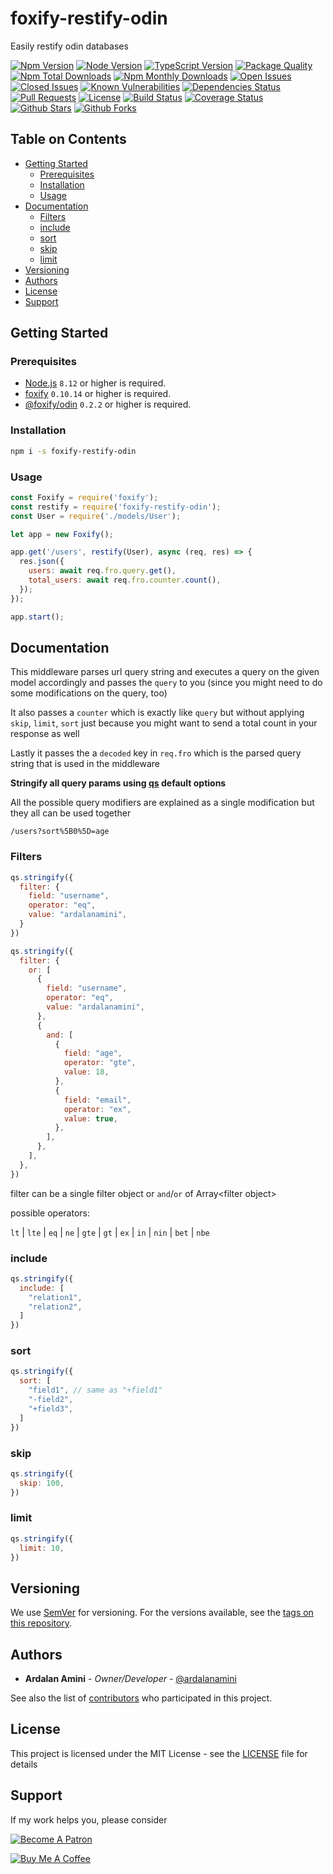 # foxify-restify-odin <!-- omit in toc -->

Easily restify odin databases

[![Npm Version](https://img.shields.io/npm/v/foxify-restify-odin.svg)](https://www.npmjs.com/package/foxify-restify-odin)
[![Node Version](https://img.shields.io/node/v/foxify-restify-odin.svg)](https://nodejs.org)
[![TypeScript Version](https://img.shields.io/npm/types/foxify-restify-odin.svg)](https://www.typescriptlang.org)
[![Package Quality](https://npm.packagequality.com/shield/foxify-restify-odin.svg)](https://packagequality.com/#?package=foxify-restify-odin)
[![Npm Total Downloads](https://img.shields.io/npm/dt/foxify-restify-odin.svg)](https://www.npmjs.com/package/foxify-restify-odin)
[![Npm Monthly Downloads](https://img.shields.io/npm/dm/foxify-restify-odin.svg)](https://www.npmjs.com/package/foxify-restify-odin)
[![Open Issues](https://img.shields.io/github/issues-raw/foxifyjs/foxify-restify-odin.svg)](https://github.com/foxifyjs/foxify-restify-odin/issues?q=is%3Aopen+is%3Aissue)
[![Closed Issues](https://img.shields.io/github/issues-closed-raw/foxifyjs/foxify-restify-odin.svg)](https://github.com/foxifyjs/foxify-restify-odin/issues?q=is%3Aissue+is%3Aclosed)
[![Known Vulnerabilities](https://snyk.io/test/github/foxifyjs/foxify-restify-odin/badge.svg?targetFile=package.json)](https://snyk.io/test/github/foxifyjs/foxify-restify-odin?targetFile=package.json)
[![Dependencies Status](https://david-dm.org/foxifyjs/foxify-restify-odin.svg)](https://david-dm.org/foxifyjs/foxify-restify-odin)
[![Pull Requests](https://img.shields.io/badge/PRs-Welcome-brightgreen.svg)](https://github.com/foxifyjs/foxify-restify-odin/pulls)
[![License](https://img.shields.io/github/license/foxifyjs/foxify-restify-odin.svg)](https://github.com/foxifyjs/foxify-restify-odin/blob/master/LICENSE)
[![Build Status](https://api.travis-ci.com/foxifyjs/foxify-restify-odin.svg?branch=master)](https://travis-ci.com/foxifyjs/foxify-restify-odin)
[![Coverage Status](https://codecov.io/gh/foxifyjs/foxify-restify-odin/branch/master/graph/badge.svg)](https://codecov.io/gh/foxifyjs/foxify-restify-odin)
[![Github Stars](https://img.shields.io/github/stars/foxifyjs/foxify-restify-odin.svg?style=social&label=Stars)](https://github.com/foxifyjs/foxify-restify-odin)
[![Github Forks](https://img.shields.io/github/forks/foxifyjs/foxify-restify-odin.svg?style=social&label=Fork)](https://github.com/foxifyjs/foxify-restify-odin)

## Table on Contents <!-- omit in toc -->

- [Getting Started](#getting-started)
  - [Prerequisites](#prerequisites)
  - [Installation](#installation)
  - [Usage](#usage)
- [Documentation](#documentation)
  - [Filters](#filters)
  - [include](#include)
  - [sort](#sort)
  - [skip](#skip)
  - [limit](#limit)
- [Versioning](#versioning)
- [Authors](#authors)
- [License](#license)
- [Support](#support)

## Getting Started

### Prerequisites

- [Node.js](https://nodejs.org/en/download) `8.12` or higher is required.
- [foxify](https://github.com/foxifyjs/foxify) `0.10.14` or higher is required.
- [@foxify/odin](https://github.com/foxifyjs/odin) `0.2.2` or higher is required.

### Installation

```bash
npm i -s foxify-restify-odin
```

### Usage

```javascript
const Foxify = require('foxify');
const restify = require('foxify-restify-odin');
const User = require('./models/User');

let app = new Foxify();

app.get('/users', restify(User), async (req, res) => {
  res.json({
    users: await req.fro.query.get(),
    total_users: await req.fro.counter.count(),
  });
});

app.start();
```

## Documentation

This middleware parses url query string and executes a query on the given model accordingly and passes the `query` to you (since you might need to do some modifications on the query, too)

It also passes a `counter` which is exactly like `query` but without applying `skip`, `limit`, `sort` just because you might want to send a total count in your response as well

Lastly it passes the a `decoded` key in `req.fro` which is the parsed query string that is used in the middleware

**Stringify all query params using [qs](https://www.npmjs.com/package/qs) default options**

All the possible query modifiers are explained as a single modification but they all can be used together

`/users?sort%5B0%5D=age`

### Filters

```javascript
qs.stringify({
  filter: {
    field: "username",
    operator: "eq",
    value: "ardalanamini",
  }
})
```

```javascript
qs.stringify({
  filter: {
    or: [
      {
        field: "username",
        operator: "eq",
        value: "ardalanamini",
      },
      {
        and: [
          {
            field: "age",
            operator: "gte",
            value: 18,
          },
          {
            field: "email",
            operator: "ex",
            value: true,
          },
        ],
      },
    ],
  },
})
```

filter can be a single filter object or `and`/`or` of Array\<filter object\>

possible operators:

`lt` | `lte` | `eq` | `ne` | `gte` | `gt` | `ex` | `in` | `nin` | `bet` | `nbe`

### include

```javascript
qs.stringify({
  include: [
    "relation1",
    "relation2",
  ]
})
```

### sort

```javascript
qs.stringify({
  sort: [
    "field1", // same as "+field1"
    "-field2",
    "+field3",
  ]
})
```

### skip

```javascript
qs.stringify({
  skip: 100,
})
```

### limit

```javascript
qs.stringify({
  limit: 10,
})
```

## Versioning

We use [SemVer](http://semver.org) for versioning. For the versions available, see the [tags on this repository](https://github.com/foxifyjs/foxify/tags).

## Authors

- **Ardalan Amini** - *Owner/Developer* - [@ardalanamini](https://github.com/ardalanamini)

See also the list of [contributors](https://github.com/foxifyjs/foxify/contributors) who participated in this project.

## License

This project is licensed under the MIT License - see the [LICENSE](LICENSE) file for details

## Support

If my work helps you, please consider

[![Become A Patron](https://c5.patreon.com/external/logo/become_a_patron_button.png)](https://www.patreon.com/ardalanamini)

[![Buy Me A Coffee](https://www.buymeacoffee.com/assets/img/custom_images/orange_img.png)](https://www.buymeacoffee.com/ardalanamini)

